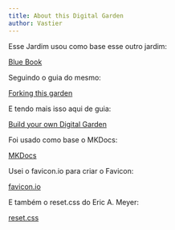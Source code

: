 ```yaml
---
title: About this Digital Garden
author: Vastier
---
```


Esse Jardim usou como base esse outro jardim:

[Blue Book](https://github.com/lyz-code/blue-book)

Seguindo o guia do mesmo:

[Forking this garden](https://lyz-code.github.io/blue-book/forking_this_wiki/)

E tendo mais isso aqui de guia:

[Build your own Digital Garden](https://lyz-code.github.io/blue-book/writing/build_your_own_wiki/)

Foi usado como base o MKDocs:

[MKDocs](https://www.mkdocs.org/)

Usei o favicon.io para criar o Favicon:

[favicon.io](https://favicon.io/)

E também o reset.css do Eric A. Meyer:

[reset.css](https://meyerweb.com/eric/tools/css/reset/)
